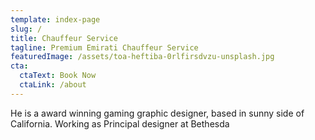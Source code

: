 ```yaml
---
template: index-page
slug: /
title: Chauffeur Service
tagline: Premium Emirati Chauffeur Service
featuredImage: /assets/toa-heftiba-0rlfirsdvzu-unsplash.jpg
cta:
  ctaText: Book Now
  ctaLink: /about
---
```


He is a award winning gaming graphic designer, based in sunny side of California. Working as Principal designer at Bethesda
